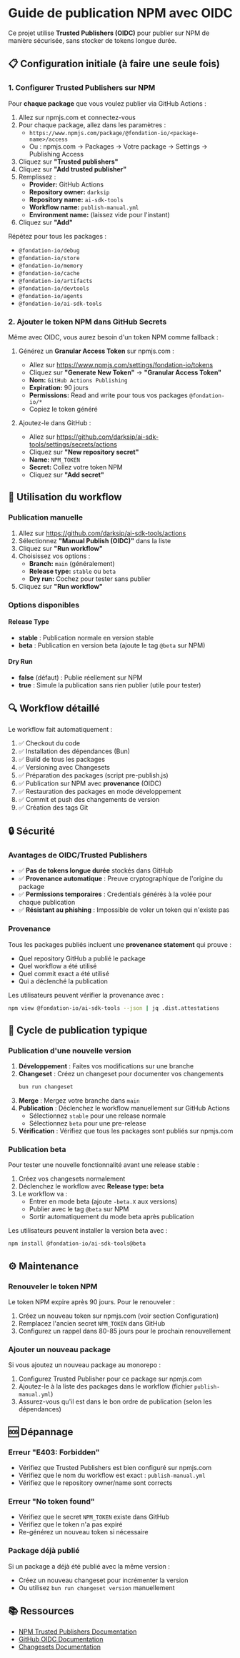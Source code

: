 # Guide de publication NPM avec OIDC

Ce projet utilise **Trusted Publishers (OIDC)** pour publier sur NPM de manière sécurisée, sans stocker de tokens longue durée.

## 📋 Configuration initiale (à faire une seule fois)

### 1. Configurer Trusted Publishers sur NPM

Pour **chaque package** que vous voulez publier via GitHub Actions :

1. Allez sur npmjs.com et connectez-vous
2. Pour chaque package, allez dans les paramètres :
   - `https://www.npmjs.com/package/@fondation-io/<package-name>/access`
   - Ou : npmjs.com → Packages → Votre package → Settings → Publishing Access
3. Cliquez sur **"Trusted publishers"**
4. Cliquez sur **"Add trusted publisher"**
5. Remplissez :
   - **Provider:** GitHub Actions
   - **Repository owner:** `darksip`
   - **Repository name:** `ai-sdk-tools`
   - **Workflow name:** `publish-manual.yml`
   - **Environment name:** (laissez vide pour l'instant)
6. Cliquez sur **"Add"**

Répétez pour tous les packages :
- `@fondation-io/debug`
- `@fondation-io/store`
- `@fondation-io/memory`
- `@fondation-io/cache`
- `@fondation-io/artifacts`
- `@fondation-io/devtools`
- `@fondation-io/agents`
- `@fondation-io/ai-sdk-tools`

### 2. Ajouter le token NPM dans GitHub Secrets

Même avec OIDC, vous aurez besoin d'un token NPM comme fallback :

1. Générez un **Granular Access Token** sur npmjs.com :
   - Allez sur https://www.npmjs.com/settings/fondation-io/tokens
   - Cliquez sur **"Generate New Token"** → **"Granular Access Token"**
   - **Nom:** `GitHub Actions Publishing`
   - **Expiration:** 90 jours
   - **Permissions:** Read and write pour tous vos packages `@fondation-io/*`
   - Copiez le token généré

2. Ajoutez-le dans GitHub :
   - Allez sur https://github.com/darksip/ai-sdk-tools/settings/secrets/actions
   - Cliquez sur **"New repository secret"**
   - **Name:** `NPM_TOKEN`
   - **Secret:** Collez votre token NPM
   - Cliquez sur **"Add secret"**

## 🚀 Utilisation du workflow

### Publication manuelle

1. Allez sur https://github.com/darksip/ai-sdk-tools/actions
2. Sélectionnez **"Manual Publish (OIDC)"** dans la liste
3. Cliquez sur **"Run workflow"**
4. Choisissez vos options :
   - **Branch:** `main` (généralement)
   - **Release type:** `stable` ou `beta`
   - **Dry run:** Cochez pour tester sans publier
5. Cliquez sur **"Run workflow"**

### Options disponibles

#### Release Type
- **stable** : Publication normale en version stable
- **beta** : Publication en version beta (ajoute le tag `@beta` sur NPM)

#### Dry Run
- **false** (défaut) : Publie réellement sur NPM
- **true** : Simule la publication sans rien publier (utile pour tester)

## 🔍 Workflow détaillé

Le workflow fait automatiquement :

1. ✅ Checkout du code
2. ✅ Installation des dépendances (Bun)
3. ✅ Build de tous les packages
4. ✅ Versioning avec Changesets
5. ✅ Préparation des packages (script pre-publish.js)
6. ✅ Publication sur NPM avec **provenance** (OIDC)
7. ✅ Restauration des packages en mode développement
8. ✅ Commit et push des changements de version
9. ✅ Création des tags Git

## 🔒 Sécurité

### Avantages de OIDC/Trusted Publishers

- ✅ **Pas de tokens longue durée** stockés dans GitHub
- ✅ **Provenance automatique** : Preuve cryptographique de l'origine du package
- ✅ **Permissions temporaires** : Credentials générés à la volée pour chaque publication
- ✅ **Résistant au phishing** : Impossible de voler un token qui n'existe pas

### Provenance

Tous les packages publiés incluent une **provenance statement** qui prouve :
- Quel repository GitHub a publié le package
- Quel workflow a été utilisé
- Quel commit exact a été utilisé
- Qui a déclenché la publication

Les utilisateurs peuvent vérifier la provenance avec :
```bash
npm view @fondation-io/ai-sdk-tools --json | jq .dist.attestations
```

## 🔄 Cycle de publication typique

### Publication d'une nouvelle version

1. **Développement** : Faites vos modifications sur une branche
2. **Changeset** : Créez un changeset pour documenter vos changements
   ```bash
   bun run changeset
   ```
3. **Merge** : Mergez votre branche dans `main`
4. **Publication** : Déclenchez le workflow manuellement sur GitHub Actions
   - Sélectionnez `stable` pour une release normale
   - Sélectionnez `beta` pour une pre-release
5. **Vérification** : Vérifiez que tous les packages sont publiés sur npmjs.com

### Publication beta

Pour tester une nouvelle fonctionnalité avant une release stable :

1. Créez vos changesets normalement
2. Déclenchez le workflow avec **Release type: beta**
3. Le workflow va :
   - Entrer en mode beta (ajoute `-beta.X` aux versions)
   - Publier avec le tag `@beta` sur NPM
   - Sortir automatiquement du mode beta après publication

Les utilisateurs peuvent installer la version beta avec :
```bash
npm install @fondation-io/ai-sdk-tools@beta
```

## ⚙️ Maintenance

### Renouveler le token NPM

Le token NPM expire après 90 jours. Pour le renouveler :

1. Créez un nouveau token sur npmjs.com (voir section Configuration)
2. Remplacez l'ancien secret `NPM_TOKEN` dans GitHub
3. Configurez un rappel dans 80-85 jours pour le prochain renouvellement

### Ajouter un nouveau package

Si vous ajoutez un nouveau package au monorepo :

1. Configurez Trusted Publisher pour ce package sur npmjs.com
2. Ajoutez-le à la liste des packages dans le workflow (fichier `publish-manual.yml`)
3. Assurez-vous qu'il est dans le bon ordre de publication (selon les dépendances)

## 🆘 Dépannage

### Erreur "E403: Forbidden"

- Vérifiez que Trusted Publishers est bien configuré sur npmjs.com
- Vérifiez que le nom du workflow est exact : `publish-manual.yml`
- Vérifiez que le repository owner/name sont corrects

### Erreur "No token found"

- Vérifiez que le secret `NPM_TOKEN` existe dans GitHub
- Vérifiez que le token n'a pas expiré
- Re-générez un nouveau token si nécessaire

### Package déjà publié

Si un package a déjà été publié avec la même version :
- Créez un nouveau changeset pour incrémenter la version
- Ou utilisez `bun run changeset version` manuellement

## 📚 Ressources

- [NPM Trusted Publishers Documentation](https://docs.npmjs.com/generating-provenance-statements)
- [GitHub OIDC Documentation](https://docs.github.com/en/actions/deployment/security-hardening-your-deployments/about-security-hardening-with-openid-connect)
- [Changesets Documentation](https://github.com/changesets/changesets)
